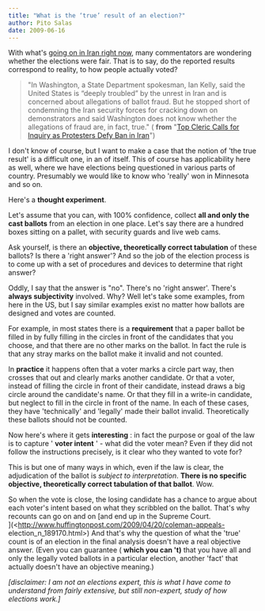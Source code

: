 ```yaml
---
title: "What is the ‘true’ result of an election?"
author: Pito Salas
date: 2009-06-16
---
```




With what's [going on in Iran right
now](<http://www.nytimes.com/2009/06/16/world/middleeast/16iran.html?partner=rss&emc=rss>),
many commentators are wondering whether the elections were fair. That is to
say, do the reported results correspond to reality, to how people actually
voted?

> "In Washington, a State Department spokesman, Ian Kelly, said the United
> States is “deeply troubled” by the unrest in Iran and is concerned about
> allegations of ballot fraud. But he stopped short of condemning the Iran
> security forces for cracking down on demonstrators and said Washington does
> not know whether the allegations of fraud are, in fact, true." ( **from**
> "[Top Cleric Calls for Inquiry as Protesters Defy Ban in
> Iran](<http://www.nytimes.com/2009/06/16/world/middleeast/16iran.html?partner=rss&emc=rss>)")

I don't know of course, but I want to make a case that the notion of 'the true
result' is a difficult one, in an of itself. This of course has applicability
here as well, where we have elections being questioned in various parts of
country. Presumably we would like to know who 'really' won in Minnesota and so
on.

Here's a **thought experiment**.

Let's assume that you can, with 100% confidence, collect **all and only the
cast ballots** from an election in one place. Let's say there are a hundred
boxes sitting on a pallet, with security guards and live web cams.

Ask yourself, is there an **objective, theoretically correct tabulation** of
these ballots? Is there a 'right answer'? And so the job of the election
process is to come up with a set of procedures and devices to determine that
right answer?

Oddly, I say that the answer is "no". There's no 'right answer'. There's
**always subjectivity** involved. Why? Well let's take some examples, from
here in the US, but I say similar examples exist no matter how ballots are
designed and votes are counted.

For example, in most states there is a **requirement** that a paper ballot be
filled in by fully filling in the circles in front of the candidates that you
choose, and that there are no other marks on the ballot. In fact the rule is
that any stray marks on the ballot make it invalid and not counted.

In **practice** it happens often that a voter marks a circle part way, then
crosses that out and clearly marks another candidate. Or that a voter, instead
of filling the circle in front of their candidate, instead draws a big circle
around the candidate's name. Or that they fill in a write-in candidate, but
neglect to fill in the circle in front of the name. In each of these cases,
they have 'technically' and 'legally' made their ballot invalid. Theoretically
these ballots should not be counted.

Now here's where it gets **interesting** : in fact the purpose or goal of the
law is to capture ' **voter intent** ' - what did the voter mean? Even if they
did not follow the instructions precisely, is it clear who they wanted to vote
for?

This is but one of many ways in which, even if the law is clear, the
adjudication of the ballot is _subject to interpretation_. **There is no
specific objective, theoretically correct tabulation of that ballot**. Wow.

So when the vote is close, the losing candidate has a chance to argue about
each voter's intent based on what they scribbled on the ballot. That's why
recounts can go on and on [and end up in the Supreme Court.  
](<http://www.huffingtonpost.com/2009/04/20/coleman-appeals-
election_n_189170.html>) And that's why the question of what the 'true' count
is of an election in the final analysis doesn't have a real objective answer.
(Even you can guarantee ( **which you can 't)** that you have all and only the
legally voted ballots in a particular election, another 'fact' that actually
doesn't have an objective meaning.)

_[disclaimer: I am not an elections expert, this is what I have come to
understand from fairly extensive, but still non-expert, study of how elections
work.]_


